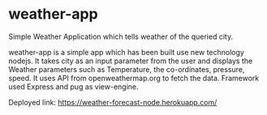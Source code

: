 # weather-app
Simple Weather Application which tells weather of the queried city.

weather-app is a simple app which has been built use new technology nodejs. It takes city as an input parameter from the user and displays the Weather parameters such as Temperature, the co-ordinates, pressure, speed. It uses API from openweathermap.org to fetch the data.
Framework used Express and pug as view-engine.

Deployed link: https://weather-forecast-node.herokuapp.com/
